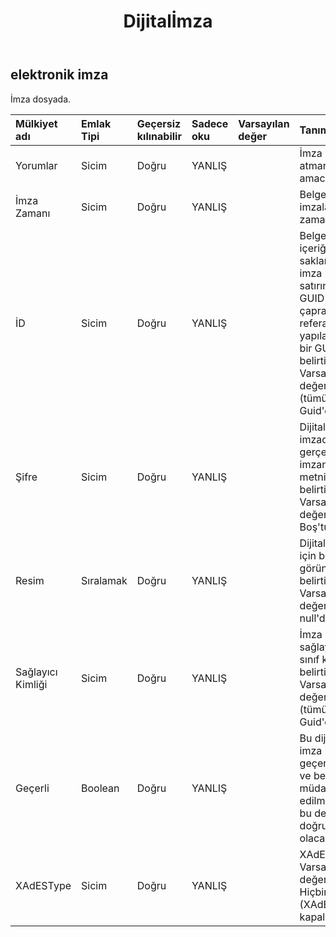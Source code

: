 ﻿---
title: Dijitalİmza
second_title: Aspose.Cells Cloud Documen
type: docs
url: /tr/specification/model/digitalsignature/
description: "Aspose.Cells Bulut modeli spesifikasyonu: DigitalSignature. Açma, oluşturma, düzenleme, bölme, birleştirme, karşılaştırma ve dönüştürme gibi özelliklerle Excel ve diğer elektronik tablo belgelerini zahmetsizce yönetin"
kwords: Excel, Office, Elektronik Tablo, Cloud REST API, DigitalSignature
weight: 50
---
## **elektronik imza**

 İmza dosyada.

| Mülkiyet adı| Emlak Tipi| Geçersiz kılınabilir| Sadece oku| Varsayılan değer| Tanım|
|:- |:- |:- |:- |:- |:- |
| Yorumlar| Sicim| Doğru| YANLIŞ|| İmza atmanın amacı.|
| İmza Zamanı| Sicim| Doğru| YANLIŞ|| Belgenin imzalandığı zaman.|
| İD| Sicim| Doğru| YANLIŞ|| Belge içeriğinde saklanan imza satırının GUID'si ile çapraz referans yapılabilecek bir GUID belirtir. Varsayılan değer Boş (tümü sıfır) Guid'dir.|
| Şifre| Sicim| Doğru| YANLIŞ|| Dijital imzadaki gerçek imzanın metnini belirtir. Varsayılan değer Boş'tur.|
| Resim|Sıralamak<Byte> | Doğru| YANLIŞ|| Dijital imza için bir görüntü belirtir. Varsayılan değer null'dur.|
| Sağlayıcı Kimliği| Sicim| Doğru| YANLIŞ|| İmza sağlayıcının sınıf kimliğini belirtir. Varsayılan değer Boş (tümü sıfır) Guid'dir.|
| Geçerli| Boolean| Doğru| YANLIŞ|| Bu dijital imza geçerliyse ve belgeye müdahale edilmemişse bu değer doğru olacaktır.|
| XAdESType| Sicim| Doğru| YANLIŞ|| XAdES türü. Varsayılan değer Hiçbiri'dir (XAdES kapalıdır).|

